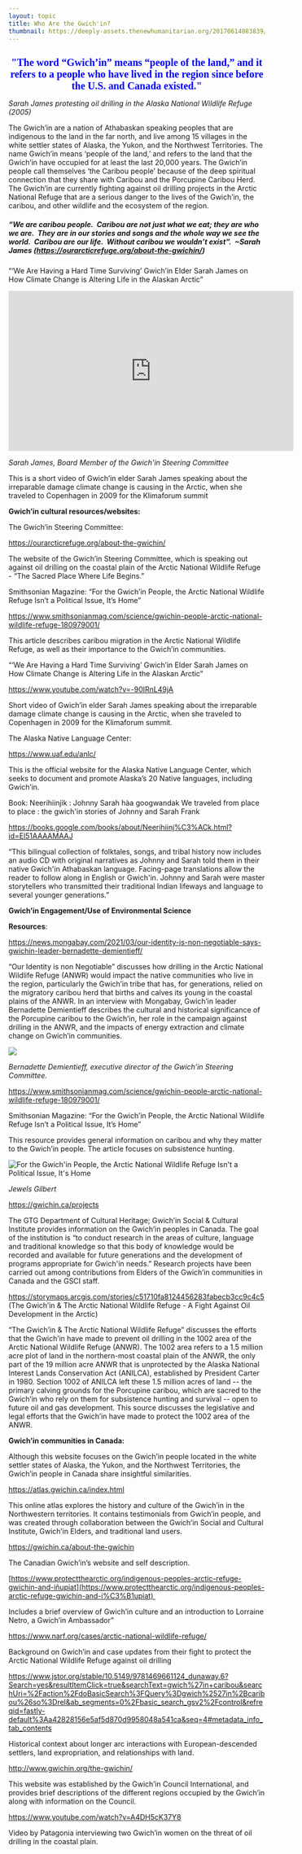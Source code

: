 ```yaml
---
layout: topic
title: Who Are the Gwich'in?
thumbnail: https://deeply-assets.thenewhumanitarian.org/20170614083839/46530684_3e316dc7db_o.jpg
---
```

<h1 style="font-size:20px;color:blue;text-align:center;font-family:'Times New Roman'"> "The word “Gwich’in” means “people of the land,” and it refers to a people who have lived in the region since before the U.S. and Canada existed."</h1>



*Sarah James protesting oil drilling in the Alaska National Wildlife Refuge (2005)*

The Gwich’in are a nation of Athabaskan speaking peoples that are indigenous to the land in the far north, and live among 15 villages in the white settler states of Alaska, the Yukon, and the Northwest Territories. The name Gwich’in means ‘people of the land,’ and refers to the land that the Gwich’in have occupied for at least the last 20,000 years. The Gwich’in people call themselves ‘the Caribou people’ because of the deep spiritual connection that they share with Caribou and the Porcupine Caribou Herd. The Gwich’in are currently fighting against oil drilling projects in the Arctic National Refuge that are a serious danger to the lives of the Gwich’in, the caribou, and other wildlife and the ecosystem of the region.

##### **“We are caribou people.  Caribou are not just what we eat; they are who we are.  They are in our stories and songs and the whole way we see the world.  Caribou are our life.  Without caribou we wouldn’t exist”.  ~Sarah James** (<https://ourarcticrefuge.org/about-the-gwichin/>)

“‘We Are Having a Hard Time Surviving’ Gwich’in Elder Sarah James on How Climate Change is Altering Life in the Alaskan Arctic”

<iframe width="560" height="315" src="https://www.youtube.com/embed/-90IRnL49jA" title="YouTube video player" frameborder="0" allow="accelerometer; autoplay; clipboard-write; encrypted-media; gyroscope; picture-in-picture" allowfullscreen></iframe>

*Sarah James, Board Member of the Gwich'in Steering Committee*

This is a short video of Gwich’in elder Sarah James speaking about the irreparable damage climate change is causing in the Arctic, when she traveled to Copenhagen in 2009 for the Klimaforum summit

**Gwich’in cultural resources/websites:**

The Gwich’in Steering Committee:

<https://ourarcticrefuge.org/about-the-gwichin/> 

The website of the Gwich’in Steering Committee, which is speaking out against oil drilling on the coastal plain of the Arctic National Wildlife Refuge - “The Sacred Place Where Life Begins.”

Smithsonian Magazine: “For the Gwich’in People, the Arctic National Wildlife Refuge Isn’t a Political Issue, It’s Home”

<https://www.smithsonianmag.com/science/gwichin-people-arctic-national-wildlife-refuge-180979001/> 

This article describes caribou migration in the Arctic National Wildlife Refuge, as well as their importance to the Gwich’in communities.

“‘We Are Having a Hard Time Surviving’ Gwich’in Elder Sarah James on How Climate Change is Altering Life in the Alaskan Arctic”

<https://www.youtube.com/watch?v=-90IRnL49jA>

Short video of Gwich’in elder Sarah James speaking about the irreparable damage climate change is causing in the Arctic, when she traveled to Copenhagen in 2009 for the Klimaforum summit.

The Alaska Native Language Center:

<https://www.uaf.edu/anlc/> 

This is the official website for the Alaska Native Language Center, which seeks to document and promote Alaska’s 20 Native languages, including Gwich’in.

Book: Neerihiinjìk : Johnny Sarah hàa googwandak We traveled from place to place : the gwich'in stories of Johnny and Sarah Frank

<https://books.google.com/books/about/Neerihiinj%C3%ACk.html?id=El51AAAAMAAJ> 

“This bilingual collection of folktales, songs, and tribal history now includes an audio CD with original narratives as Johnny and Sarah told them in their native Gwich'in Athabaskan language. Facing-page translations allow the reader to follow along in English or Gwich'in. Johnny and Sarah were master storytellers who transmitted their traditional Indian lifeways and language to several younger generations.”

**Gwich’in Engagement/Use of Environmental Science**

**Resources**:

<https://news.mongabay.com/2021/03/our-identity-is-non-negotiable-says-gwichin-leader-bernadette-demientieff/> 

“Our Identity is non Negotiable” discusses how drilling in the Arctic National Wildlife Refuge (ANWR) would impact the native communities who live in the region, particularly the Gwich’in tribe that has, for generations, relied on the migratory caribou herd that births and calves its young in the coastal plains of the ANWR. In an interview with Mongabay, Gwich’in leader Bernadette Demientieff describes the cultural and historical significance of the Porcupine caribou to the Gwich’in, her role in the campaign against drilling in the ANWR, and the impacts of energy extraction and climate change on Gwich’in communities. 

![](https://lh3.googleusercontent.com/lBUIWtmpqrC1pn6WC6KUqhb8RzTcINBj0fasHgud9i36xjja0XpMfFbgA-Xo3Fex6Ycy68jM20pK1-Y7gdSTSd1Lw9vTdktzxge53OYZmB2eqwfaJVcv6PDeBdwI5TiSFuwhaw2p)

*Bernadette Demientieff, executive director of the Gwich’in Steering Committee.*



<https://www.smithsonianmag.com/science/gwichin-people-arctic-national-wildlife-refuge-180979001/>  

Smithsonian Magazine: “For the Gwich’in People, the Arctic National Wildlife Refuge Isn’t a Political Issue, It’s Home”

This resource provides general information on caribou and why they matter to the Gwich’in people. The article focuses on subsistence hunting.

![For the Gwich'in People, the Arctic National Wildlife Refuge Isn't a Political Issue, It's Home](https://lh5.googleusercontent.com/YCmRpPBEdBuGefBUoqHvUDC-pjhId04vkjGjzrrsXHIrijgKyftkGM7IDk_e8tusGhHMMmvmoSALg8jl3PWRXA4wqbmgDxvImY-4CZH3BFSIGLG3E6z3xxG6CBHNgx1Qx1WKIG21)

*Jewels Gilbert*

<https://gwichin.ca/projects> 

The GTG Department of Cultural Heritage; Gwich’in Social & Cultural Institute provides information on the Gwich’in peoples in Canada. The goal of the institution is “to conduct research in the areas of culture, language and traditional knowledge so that this body of knowledge would be recorded and available for future generations and the development of programs appropriate for Gwich'in needs.” Research projects have been carried out among contributions from Elders of the Gwich’in communities in Canada and the GSCI staff.

<https://storymaps.arcgis.com/stories/c51710fa8124456283fabecb3cc9c4c5> (The Gwich’in & The Arctic National Wildlife Refuge - A Fight Against Oil Development in the Arctic) 

“The Gwich’in & The Arctic National Wildlife Refuge” discusses the efforts that the Gwich’in have made to prevent oil drilling in the 1002 area of the Arctic National Wildlife Refuge (ANWR). The 1002 area refers to a 1.5 million acre plot of land in the northern-most coastal plain of the ANWR, the only part of the 19 million acre ANWR that is unprotected by the Alaska National Interest Lands Conservation Act (ANILCA), established by President Carter in 1980. Section 1002 of ANILCA left these 1.5 million acres of land -- the primary calving grounds for the Porcupine caribou, which are sacred to the Gwich’in who rely on them for subsistence hunting and survival -- open to future oil and gas development. This source discusses the legislative and legal efforts that the Gwich’in have made to protect the 1002 area of the ANWR. 

**Gwich’in communities in Canada:**

Although this website focuses on the Gwich’in people located in the white settler states of Alaska, the Yukon, and the Northwest Territories, the Gwich’in people in Canada share insightful similarities.

<https://atlas.gwichin.ca/index.html>

This online atlas explores the history and culture of the Gwich’in in the Northwestern territories. It contains testimonials from Gwich’in people, and was created through collaboration between the Gwich’in Social and Cultural Institute, Gwich’in Elders, and traditional land users.  

<https://gwichin.ca/about-the-gwichin> 

The Canadian Gwich’in’s website and self description. 

[https://www.protectthearctic.org/indigenous-peoples-arctic-refuge-gwichin-and-iñupiat](https://www.protectthearctic.org/indigenous-peoples-arctic-refuge-gwichin-and-i%C3%B1upiat) 

Includes a brief overview of Gwich’in culture and an introduction to Lorraine Netro, a Gwich’in Ambassador”

<https://www.narf.org/cases/arctic-national-wildlife-refuge/> 

Background on Gwich’in and case updates from their fight to protect the Arctic National Wildlife Refuge against oil drilling

<https://www.jstor.org/stable/10.5149/9781469661124_dunaway.6?Search=yes&resultItemClick=true&searchText=gwich%27in+caribou&searchUri=%2Faction%2FdoBasicSearch%3FQuery%3Dgwich%2527in%2Bcaribou%26so%3Drel&ab_segments=0%2Fbasic_search_gsv2%2Fcontrol&refreqid=fastly-default%3Aa42828156e5af5d870d9958048a541ca&seq=4#metadata_info_tab_contents> 

Historical context about longer arc interactions with European-descended settlers, land expropriation, and relationships with land. 

<http://www.gwichin.org/the-gwichin/>

This website was established by the Gwich’in Council International, and provides brief descriptions of the different regions occupied by the Gwich’in along with information on the Council.

<https://www.youtube.com/watch?v=A4DH5cK37Y8>

Video by Patagonia interviewing two Gwich’in women on the threat of oil drilling in the coastal plain.